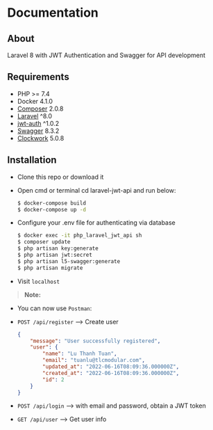 # Documentation
## About

Laravel 8 with JWT Authentication and Swagger for API development

## Requirements
* PHP >= 7.4
* Docker 4.1.0
* [Composer](https://github.com/composer/composer) 2.0.8
* [Laravel](https://github.com/laravel/framework) ^8.0
* [jwt-auth](https://github.com/tymondesigns/jwt-auth) ^1.0.2
* [Swagger](https://github.com/DarkaOnLine/L5-Swagger) 8.3.2
* [Clockwork](https://github.com/itsgoingd/clockwork) 5.0.8
## Installation

- Clone this repo or download it
- Open cmd or terminal cd laravel-jwt-api and run below:

    ```bash
    $ docker-compose build
    $ docker-compose up -d
    ```
- Configure your .env file for authenticating via database

    ```bash
    $ docker exec -it php_laravel_jwt_api sh
    $ composer update
    $ php artisan key:generate
    $ php artisan jwt:secret
    $ php artisan l5-swagger:generate
    $ php artisan migrate
    ```

- Visit `localhost`

> **Note:**
- You can now use ```Postman```:

- ```POST /api/register``` –> Create user 

    ```json
    {
    	"message": "User successfully registered",
        "user": {
            "name": "Lu Thanh Tuan",
            "email": "tuanlu@tlcmodular.com",
            "updated_at": "2022-06-16T08:09:36.000000Z",
            "created_at": "2022-06-16T08:09:36.000000Z",
            "id": 2
        }
    }

    ```
     
     
- ```POST /api/login``` –> with email and password, obtain a JWT token

      

- ```GET /api/user``` –> Get user info

